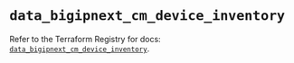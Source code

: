 # `data_bigipnext_cm_device_inventory`

Refer to the Terraform Registry for docs: [`data_bigipnext_cm_device_inventory`](https://registry.terraform.io/providers/f5networks/bigipnext/1.4.0/docs/data-sources/cm_device_inventory).
